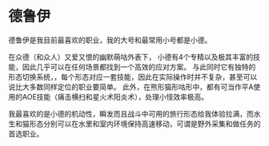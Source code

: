 # 德鲁伊

德鲁伊是我目前最喜欢的职业，我的大号和最常用小号都是小德。

在众德（和众人）又爱又恨的幽默萌咕外表下，
小德有4个专精以及极其丰富的技能，因此几乎可以在任何场景都找到一个高效的应对方案。
与此同时它有独特的形态切换系统，，每个形态对应一套技能，因此在实际操作时并不复杂，甚至可以说比大多数同样定位的职业要简单。
此外，在熊形猫形咕形中，都有可当作平A使用的AOE技能（痛击横扫和星火术阳炎术），处理小怪效率极高。

我最喜欢的是小德的机动性，瞬发而且战斗中可用的旅行形态给我体验拉满，而水生和猫形态分别可以在水里和室内环境保持高速移动，可谓是野外采集和做任务的首选职业。
